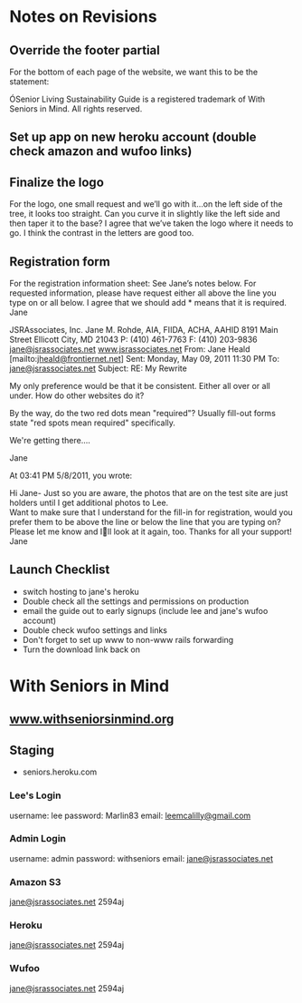 # Notes on Revisions


## Override the footer partial
For the bottom of each page of the website, we want this to be the statement:
 
ÓSenior Living Sustainability Guide is a registered trademark of With Seniors in Mind.   All rights reserved.  

## Set up app on new heroku account (double check amazon and wufoo links)

## Finalize the logo
For the logo, one small request and we’ll go with it…on the left side of the tree, it looks too straight.  Can you curve it in slightly like the left side and then taper it to the base?  I agree that we’ve taken the logo where it needs to go.  I think the contrast in the letters are good too. 

## Registration form
For the registration information sheet:
See Jane’s notes below.
For requested information, please have request either all above the line you type on or all below.
I agree that we should add * means that it is required.
Jane
 
JSRAssociates, Inc.
Jane M. Rohde, AIA, FIIDA, ACHA, AAHID
8191 Main Street
Ellicott City, MD 21043
P: (410) 461-7763
F: (410) 203-9836
jane@jsrassociates.net
www.jsrassociates.net
From: Jane Heald [mailto:jheald@frontiernet.net] 
Sent: Monday, May 09, 2011 11:30 PM
To: jane@jsrassociates.net
Subject: RE: My Rewrite
 
My only preference would be that it be consistent. Either all over or all under. How do other websites do it?

By the way, do the two red dots mean "required"? Usually fill-out forms state "red spots mean required" specifically. 

We're getting there....

Jane

At 03:41 PM 5/8/2011, you wrote:

Hi Jane-
Just so you are aware, the photos that are on the test site are just holders until I get additional photos to Lee.  
Want to make sure that I understand for the fill-in for registration, would you prefer them to be above the line or below the line that you are typing on?  Please let me know and Ill look at it again, too.
Thanks for all your support!
Jane




## Launch Checklist

* switch hosting to jane's heroku
* Double check all the settings and permissions on production
* email the guide out to early signups (include lee and jane's wufoo account)
* Double check wufoo settings and links
* Don't forget to set up www to non-www rails forwarding
* Turn the download link back on


# With Seniors in Mind
## www.withseniorsinmind.org


## Staging
* seniors.heroku.com

### Lee's Login
username: lee
password: Marlin83
email: leemcalilly@gmail.com

### Admin Login
username: admin
password: withseniors
email: jane@jsrassociates.net


### Amazon S3
jane@jsrassociates.net
2594aj


### Heroku
jane@jsrassociates.net
2594aj


### Wufoo
jane@jsrassociates.net
2594aj